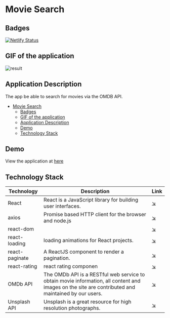 # Movie Search

## Badges

[![Netlify Status](https://api.netlify.com/api/v1/badges/2ffb2fd9-48dd-4cd9-86b0-7374aef45051/deploy-status)](https://app.netlify.com/sites/goofy-villani-46184e/deploys)

## GIF of the application

![result](https://github.com/ktym4a/movie_search_demo/blob/media/gif/movie_search.gif)

## Application Description

The app be able to search for movies via the OMDB API.

- [Movie Search](#movie-search)
  - [Badges](#badges)
  - [GIF of the application](#gif-of-the-application)
  - [Application Description](#application-description)
  - [Demo](#demo)
  - [Technology Stack](#technology-stack)

## Demo

View the application at [here](https://movie-search.ktym4a.com/)

## Technology Stack

| Technology     | Description                                                                                                                                        | Link                                                                  |
| -------------- | -------------------------------------------------------------------------------------------------------------------------------------------------- | --------------------------------------------------------------------- |
| React          | React is a JavaScript library for building user interfaces.                                                                                        | [↘️](https://github.com/facebook/react)                                |
| axios          | Promise based HTTP client for the browser and node.js                                                                                              | [↘️](https://github.com/axios/axios)                                   |
| react-dom      |                                                                                                                                                    | [↘️](https://github.com/facebook/react/tree/master/packages/react-dom) |
| react-loading  | loading animations for React projects.                                                                                                             | [↘️](https://github.com/fakiolinho/react-loading)                      |
| react-paginate | A ReactJS component to render a pagination.                                                                                                        | [↘️](https://github.com/AdeleD/react-paginate)                         |
| react-rating   | react rating componen                                                                                                                              | [↘️](https://github.com/dreyescat/react-rating)                        |
| OMDb API       | The OMDb API is a RESTful web service to obtain movie information, all content and images on the site are contributed and maintained by our users. | [↘️](http://www.omdbapi.com/)                                          |
| Unsplash API   | Unsplash is a great resource for high resolution photographs.                                                                                      | [↘️](https://source.unsplash.com/)                                     |

